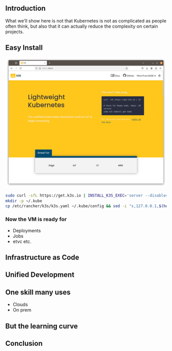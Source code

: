 ## Introduction

What we'll show here is not that Kubernetes is not as complicated as people often think, but also that it can actually reduce the complexity on certain projects.

## Easy Install

![K3s Website](./k3s-screenshot.png)

```sh
sudo curl -sfL https://get.k3s.io | INSTALL_K3S_EXEC='server --disable=traefik --write-kubeconfig-mode="644"' sh -
mkdir -p ~/.kube
cp /etc/rancher/k3s/k3s.yaml ~/.kube/config && sed -i "s,127.0.0.1,$(hostname -I | awk '{print $1}'),g" ~/.kube/config
```

### Now the VM is ready for

- Deployments
- Jobs
- etvc etc.

## Infrastructure as Code

## Unified Development

## One skill many uses

- Clouds
- On prem

## But the learning curve

## Conclusion